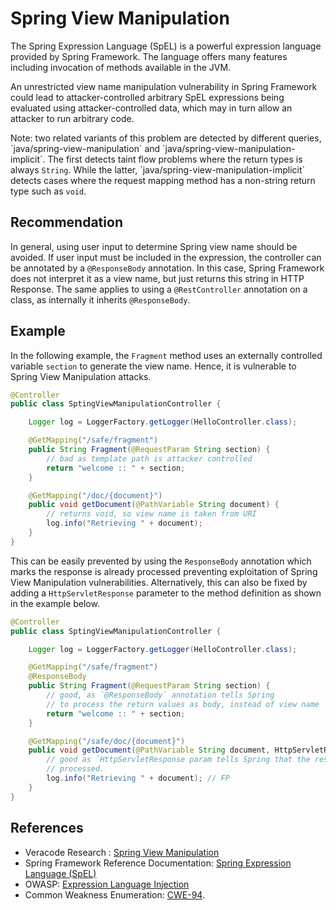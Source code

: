 # Spring View Manipulation
The Spring Expression Language (SpEL) is a powerful expression language provided by Spring Framework. The language offers many features including invocation of methods available in the JVM.

An unrestricted view name manipulation vulnerability in Spring Framework could lead to attacker-controlled arbitrary SpEL expressions being evaluated using attacker-controlled data, which may in turn allow an attacker to run arbitrary code.

Note: two related variants of this problem are detected by different queries, \`java/spring-view-manipulation\` and \`java/spring-view-manipulation-implicit\`. The first detects taint flow problems where the return types is always `String`. While the latter, \`java/spring-view-manipulation-implicit\` detects cases where the request mapping method has a non-string return type such as `void`.


## Recommendation
In general, using user input to determine Spring view name should be avoided. If user input must be included in the expression, the controller can be annotated by a `@ResponseBody` annotation. In this case, Spring Framework does not interpret it as a view name, but just returns this string in HTTP Response. The same applies to using a `@RestController` annotation on a class, as internally it inherits `@ResponseBody`.


## Example
In the following example, the `Fragment` method uses an externally controlled variable `section` to generate the view name. Hence, it is vulnerable to Spring View Manipulation attacks.


```java
@Controller
public class SptingViewManipulationController {

    Logger log = LoggerFactory.getLogger(HelloController.class);

    @GetMapping("/safe/fragment")
    public String Fragment(@RequestParam String section) {
        // bad as template path is attacker controlled
        return "welcome :: " + section;
    }

    @GetMapping("/doc/{document}")
    public void getDocument(@PathVariable String document) {
        // returns void, so view name is taken from URI
        log.info("Retrieving " + document);
    }
}

```
This can be easily prevented by using the `ResponseBody` annotation which marks the response is already processed preventing exploitation of Spring View Manipulation vulnerabilities. Alternatively, this can also be fixed by adding a `HttpServletResponse` parameter to the method definition as shown in the example below.


```java
@Controller
public class SptingViewManipulationController {

    Logger log = LoggerFactory.getLogger(HelloController.class);

    @GetMapping("/safe/fragment")
    @ResponseBody
    public String Fragment(@RequestParam String section) {
        // good, as `@ResponseBody` annotation tells Spring
        // to process the return values as body, instead of view name
        return "welcome :: " + section;
    }

    @GetMapping("/safe/doc/{document}")
    public void getDocument(@PathVariable String document, HttpServletResponse response) {
        // good as `HttpServletResponse param tells Spring that the response is already
        // processed.
        log.info("Retrieving " + document); // FP
    }
}

```

## References
* Veracode Research : [Spring View Manipulation ](https://github.com/veracode-research/spring-view-manipulation/)
* Spring Framework Reference Documentation: [Spring Expression Language (SpEL)](https://docs.spring.io/spring/docs/4.2.x/spring-framework-reference/html/expressions.html)
* OWASP: [Expression Language Injection](https://owasp.org/www-community/vulnerabilities/Expression_Language_Injection)
* Common Weakness Enumeration: [CWE-94](https://cwe.mitre.org/data/definitions/94.html).

